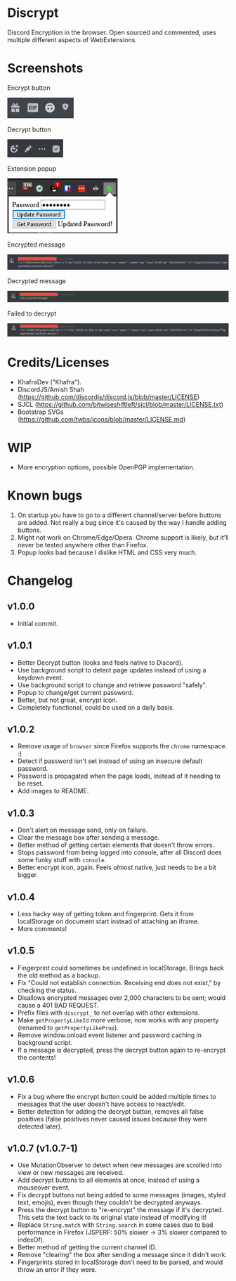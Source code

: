 # Discrypt
 Discord Encryption in the browser.
 Open sourced and commented, uses multiple different aspects of WebExtensions.

# Screenshots
Encrypt button 

![](assets/encrypt.png)

Decrypt button 

![](assets/decrypt.png)

Extension popup

![](assets/popup.png)

Encrypted message

![](assets/encrypted.png)

Decrypted message

![](assets/decrypted.png)

Failed to decrypt

![](assets/fail_decrypt.png)

# Credits/Licenses
* KhafraDev ("Khafra").
* DiscordJS/Amish Shah (https://github.com/discordjs/discord.js/blob/master/LICENSE)
* SJCL (https://github.com/bitwiseshiftleft/sjcl/blob/master/LICENSE.txt)
* Bootstrap SVGs (https://github.com/twbs/icons/blob/master/LICENSE.md)

# WIP
* More encryption options, possible OpenPGP implementation.

# Known bugs
1. On startup you have to go to a different channel/server before buttons are added. Not really a bug since it's caused by the way I handle adding buttons.
2. Might not work on Chrome/Edge/Opera. Chrome support is likely, but it'll never be tested anywhere other than Firefox.
3. Popup looks bad because I dislike HTML and CSS very much.

# Changelog
## v1.0.0
* Initial commit.

## v1.0.1
* Better Decrypt button (looks and feels native to Discord).
* Use background script to detect page updates instead of using a keydown event.
* Use background script to change and retrieve password "safely". 
* Popup to change/get current password. 
* Better, but not great, encrypt icon.
* Completely functional, could be used on a daily basis.  

## v1.0.2
* Remove usage of ``browser`` since Firefox supports the ``chrome`` namespace. :)
* Detect if password isn't set instead of using an insecure default password.
* Password is propagated when the page loads, instead of it needing to be reset. 
* Add images to README.

## v1.0.3
* Don't alert on message send, only on failure.
* Clear the message box after sending a message.
* Better method of getting certain elements that doesn't throw errors.
* Stops password from being logged into console, after all Discord does some funky stuff with ``console``. 
* Better encrypt icon, again. Feels *almost* native, just needs to be a bit bigger.

## v1.0.4
* Less hacky way of getting token and fingerprint. Gets it from localStorage on document start instead of attaching an iframe.
* More comments!

## v1.0.5
* Fingerprint could sometimes be undefined in localStorage. Brings back the old method as a backup.
* Fix "Could not establish connection. Receiving end does not exist," by checking the status.
* Disallows encrypted messages over 2,000 characters to be sent; would cause a 401 BAD REQUEST.
* Prefix files with ``discrypt_`` to not overlap with other extensions.
* Make ``getPropertyLikeId`` more verbose; now works with any property (renamed to ``getPropertyLikeProp``).
* Remove window.onload event listener and password caching in background script.
* If a message is decrypted, press the decrypt button again to re-encrypt the contents!

## v1.0.6
* Fix a bug where the encrypt button could be added multiple times to messages that the user doesn't have access to react/edit.
* Better detection for adding the decrypt button, removes all false positives (false positives never caused issues because they were detected later).

## v1.0.7 (v1.0.7-1)
* Use MutationObserver to detect when new messages are scrolled into view or new messages are received. 
* Add decrypt buttons to all elements at once, instead of using a mouseover event.
* Fix decrypt buttons not being added to some messages (images, styled text, emojis), even though they couldn't be decrypted anyways. 
* Press the decrypt button to "re-encrypt" the message if it's decrypted. This sets the text back to its original state instead of modifying it!
* Replace `String.match` with `String.search` in some cases due to bad performance in Firefox (JSPERF: 50% slower -> 3% slower compared to indexOf).
* Better method of getting the current channel ID.
* Remove "clearing" the box after sending a message since it didn't work.
* Fingerprints stored in localStorage don't need to be parsed, and would throw an error if they were.